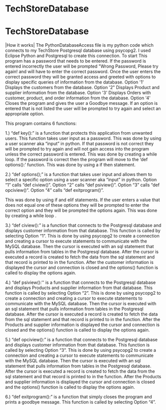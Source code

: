 # TechStoreDatabase
# TechStoreDatabase
|How it works|
The PythonDatabaseAccess file is my python code which connects to my TechStore Postgresql database using psycopg2.
I used Eclipse Python and Postgresql to create this connection.
To start This program has a password that needs to be entered.
If the password is entered incorrectly the user will be prompted "Wrong Password, Please try again! and will have to enter the correct password.
Once the user enters the correct password they will be granted access and greeted with options to display specific queries of information from the database.
Option '1' Displays the customers from the database.
Option '2" Displays Product and supplier information from the database.
Option '3' Displays Orders with customer, product, and order information from the database.
Option '4' Closes the program and gives the user a Goodbye message.
If an option is entered that is not listed the user will be prompted to try again and select an appropriate option.

This program contains 6 functions:

1.) “def key():” is a function that protects this application from unwanted users. 
This function takes user input as a password.
This was done by using a user scanner aka “input” in python.
If that password is not correct they will be prompted to try again and will not gain access into the program unless the correct password is entered.
This was done by creating a while loop.
If the password is correct then the program will move to the ‘def options():’ function.
This was done by using a if then statement.

2.) “def options();”  is a function that takes user input and allows them to select a specific option using a user scanner aka “input” in python.
Option “1” calls “def ciview()”.
Option “2” calls “def psiview()”.
Option “3” calls “def opciview()”.
Option “4” calls “def exitprogram()”.

This was done by using if and elif statements.
If the user enters a value that does not equal one of these options they will be prompted to enter the correct option and they will be prompted the options again. 
This was done by creating a while loop .

3.) “def ciview():” is a function that connects to the Postgresql database and displays customer information from that database. 
This function is called by selecting Option “1”.
This is done by using psycopg2 to create a connection and creating a cursor to execute statements to communicate with the MySQL database.
Then the cursor is executed with an sql statement that pulls information from tables in the Postgresql database.
After the cursor is executed a record is created to fetch the data from the sql statement and that record is printed to in the function.
After the customer information is displayed the cursor and connection is closed and the options() function is called to display the options again.

4.) “def psiview():'' is a function that connects to the Postgresql database and displays Products and supplier information from that database. 
This function is called by selecting Option “2”.
This is done by using psycopg2 to create a connection and creating a cursor to execute statements to communicate with the MySQL database.
Then the cursor is executed with an sql statement that pulls information from tables in the Postgresql database.
After the cursor is executed a record is created to fetch the data from the sql statement and that record is printed to in the function.
After the Products and supplier information is displayed the cursor and connection is closed and the options() function is called to display the options again.


5.) “def opciview():” is a function that connects to the Postgresql database and displays customer information from that database. 
This function is called by selecting Option “3”.
This is done by using psycopg2 to create a connection and creating a cursor to execute statements to communicate with the MySQL database.
Then the cursor is executed with an sql statement that pulls information from tables in the Postgresql database.
After the cursor is executed a record is created to fetch the data from the sql statement and that record is printed to in the function.
After the Products and supplier information is displayed the cursor and connection is closed and the options() function is called to display the options again.

6.) “def exitprogram():” is a function that simply closes the program and prints a goodbye message.
This function is called by selecting Option “4”.


